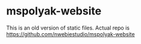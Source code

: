 # mspolyak-website

This is an old version of static files. Actual repo is https://github.com/nwebiestudio/mspolyak-website
